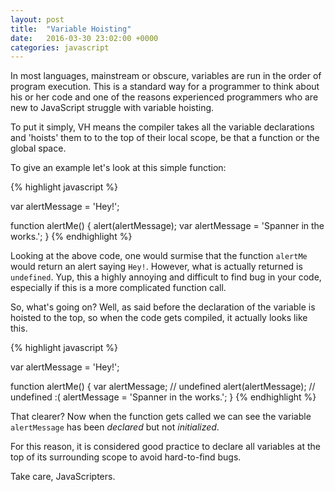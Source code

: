 ```yaml
---
layout: post
title:  "Variable Hoisting"
date:   2016-03-30 23:02:00 +0000
categories: javascript
---
```

In most languages, mainstream or obscure, variables are run in the order of program execution. This is a standard way for a programmer to think about
his or her code and one of the reasons experienced programmers who are new to JavaScript struggle with variable hoisting.

To put it simply, VH means the compiler takes all the variable declarations and 'hoists' them to to the top of their local scope, be that a function or the global space.

To give an example let's look at this simple function:

{% highlight javascript %}

var alertMessage = 'Hey!';

function alertMe() {
  alert(alertMessage);
  var alertMessage = 'Spanner in the works.';
}
{% endhighlight %}

Looking at the above code, one would surmise that the function `alertMe` would return an alert saying `Hey!`. However, what is actually returned is
`undefined`. Yup, this a highly annoying and difficult to find bug in your code, especially if this is a more complicated function call.

So, what's going on? Well, as said before the declaration of the variable is hoisted to the top, so when the code gets compiled, it actually looks like this.

{% highlight javascript %}

var alertMessage = 'Hey!';

function alertMe() {
  var alertMessage; // undefined
  alert(alertMessage); // undefined :(
  alertMessage = 'Spanner in the works.';
}
{% endhighlight %}

That clearer? Now when the function gets called we can see the variable `alertMessage` has been *declared* but not *initialized*.

For this reason, it is considered good practice to declare all variables at the top of its surrounding scope to avoid hard-to-find bugs.

Take care, JavaScripters.

[jekyll-docs]: http://jekyllrb.com/docs/home
[jekyll-gh]:   https://github.com/jekyll/jekyll
[jekyll-talk]: https://talk.jekyllrb.com/
